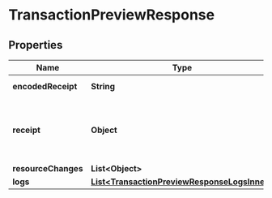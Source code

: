 

# TransactionPreviewResponse


## Properties

| Name | Type | Description | Notes |
|------------ | ------------- | ------------- | -------------|
|**encodedReceipt** | **String** | Hex-encoded binary blob. |  |
|**receipt** | **Object** | This type is defined in the Core API as &#x60;TransactionReceipt&#x60;. See the Core API documentation for more details.  |  |
|**resourceChanges** | **List&lt;Object&gt;** |  |  |
|**logs** | [**List&lt;TransactionPreviewResponseLogsInner&gt;**](TransactionPreviewResponseLogsInner.md) |  |  |



